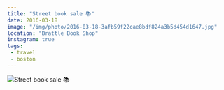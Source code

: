 ```yaml
---
title: "Street book sale 📚"
date: 2016-03-18
image: "/img/photo/2016-03-18-3afb59f22cae8bdf824a3b5d454d1647.jpg"
location: "Brattle Book Shop"
instagram: true
tags:
 - travel
 - boston
---
```


![Street book sale 📚](/img/photo/2016-03-18-3afb59f22cae8bdf824a3b5d454d1647.jpg)
